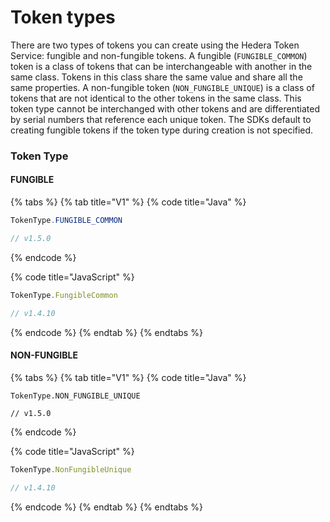 # Token types

There are two types of tokens you can create using the Hedera Token Service: fungible and non-fungible tokens. A fungible (`FUNGIBLE_COMMON`) token is a class of tokens that can be interchangeable with another in the same class. Tokens in this class share the same value and share all the same properties. A non-fungible token (`NON_FUNGIBLE_UNIQUE`) is a class of tokens that are not identical to the other tokens in the same class. This token type cannot be interchanged with other tokens and are differentiated by serial numbers that reference each unique token. The SDKs default to creating fungible tokens if the token type during creation is not specified.

### Token Type

#### **FUNGIBLE**

{% tabs %}
{% tab title="V1" %}
{% code title="Java" %}

```java
TokenType.FUNGIBLE_COMMON

// v1.5.0
```

{% endcode %}

{% code title="JavaScript" %}

```javascript
TokenType.FungibleCommon

// v1.4.10
```

{% endcode %}
{% endtab %}
{% endtabs %}

#### **NON-FUNGIBLE**

{% tabs %}
{% tab title="V1" %}
{% code title="Java" %}

```
TokenType.NON_FUNGIBLE_UNIQUE

// v1.5.0
```

{% endcode %}

{% code title="JavaScript" %}

```javascript
TokenType.NonFungibleUnique

// v1.4.10
```

{% endcode %}
{% endtab %}
{% endtabs %}
